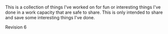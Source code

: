 This is a collection of things I've worked on for fun or interesting things I've done in a work capacity that are safe to share.  This is only intended to share and save some interesting things I've done.  


Revision 6

